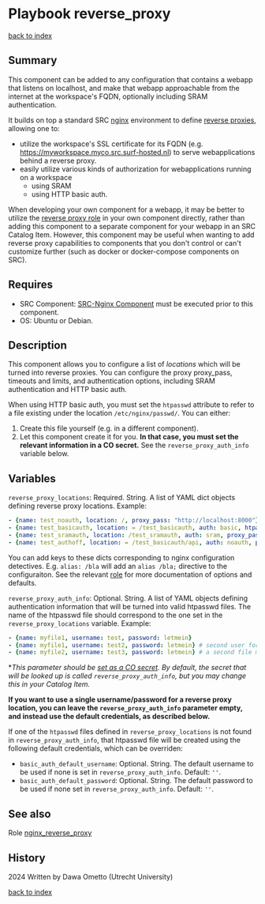 # Playbook reverse_proxy
[back to index](../index.md#Playbooks)

## Summary

This component can be added to any configuration that contains a webapp that listens on localhost, and make that webapp approachable from the internet at the workspace's FQDN, optionally including SRAM authentication.

It builds on top a standard SRC [nginx](https://nginx.org/en/) environment to define [reverse proxies](https://en.wikipedia.org/wiki/Reverse_proxy), allowing one to:

* utilize the workspace's SSL certificate for its FQDN (e.g. https://myworkspace.myco.src.surf-hosted.nl) to serve webapplications behind a reverse proxy.
* easily utilize various kinds of authorization for webapplications running on a workspace
  * using SRAM
  * using HTTP basic auth.

When developing your own component for a webapp, it may be better to utilize the [reverse proxy role](../roles/nginx_reverse_proxy.md) in your own component directly, rather than adding this component to a separate component for your webapp in an SRC Catalog Item. However, this component may be useful when wanting to add reverse proxy capabilities to components that you don't control or can't customize further (such as docker or docker-compose components on SRC).

## Requires

* SRC Component: [SRC-Nginx Component](https://gitlab.com/rsc-surf-nl/plugins/plugin-nginx) must be executed prior to this component.
* OS: Ubuntu or Debian.

## Description

This component allows you to configure a list of *locations* which will be turned into reverse proxies. You can configure the proxy proxy_pass, timeouts and limits, and authentication options, including SRAM authentication and HTTP basic auth.

When using HTTP basic auth, you must set the `htpasswd` attribute to refer to a file existing under the location `/etc/nginx/passwd/`. You can either:

1. Create this file yourself (e.g. in a different component).
2. Let this component create it for you. **In that case, you must set the relevant information in a CO secret.** See the `reverse_proxy_auth_info` variable below.

## Variables

`reverse_proxy_locations`: Required. String. A list of YAML dict objects defining reverse proxy locations. Example:

```yaml
- {name: test_noauth, location: /, proxy_pass: "http://localhost:8000"} # no authentication for /
- {name: test_basicauth, location: = /test_basicauth, auth: basic, htpasswd: myfile1, proxy_pass: "http://localhost:8000/" } # http basic auth using the file myfile1 (see below)
- {name: test_sramauth, location: /test_sramauth, auth: sram, proxy_pass: "http://localhost:8000/"} # sram auth for /test_sramauth
- {name: test_authoff, location: = /test_basicauth/api, auth: noauth, proxy_pass: "http://localhost:8000/bin/"} # turn off sram auth for sublocation /test_sramauth/api
```

You can add keys to these dicts corresponding to nginx configuration detectives. E.g. `alias: /bla` will add an `alias /bla;` directive to the configuraiton. See the relevant [role](../roles/nginx_reverse_proxy.md) for more documentation of options and defaults.

`reverse_proxy_auth_info`: Optional. String. A list of YAML objects defining authentication information that will be turned into valid htpasswd files. The name of the htpasswd file should correspond to the one set in the `reverse_proxy_locations` variable. Example:

```yaml
- {name: myfile1, username: test, password: letmein}
- {name: myfile1, username: test2, password: letmein} # second user for myfile1
- {name: myfile2, username: test3, password: letmein} # a second file myfile2
```
**This parameter should be [set as a CO secret](https://servicedesk.surf.nl/wiki/display/WIKI/Secrets+and+workspace+info%3A+special+parameter+source+types). By default, the secret that will be looked up is called `reverse_proxy_auth_info`, but you may change this in your Catalog Item.*

**If you want to use a single username/password for a reverse proxy location, you can leave the `reverse_proxy_auth_info` parameter empty, and instead use the default credentials, as described below.**

If one of the `htpasswd` files defined in `reverse_proxy_locations` is not found in `reverse_proxy_auth_info`, that htpasswd file will be created using the following default credentials, which can be overriden:

- `basic_auth_default_username`: Optional. String. The default username to be used if none is set in `reverse_proxy_auth_info`. Default: `''`.
- `basic_auth_default_password`: Optional. String. The default password to be used if none set in `reverse_proxy_auth_info`. Default: `''`.

## See also

Role [nginx_reverse_proxy](../roles/nginx_reverse_proxy.md)

## History
2024 Written by Dawa Ometto (Utrecht University)

[back to index](../index.md#Playbooks)
